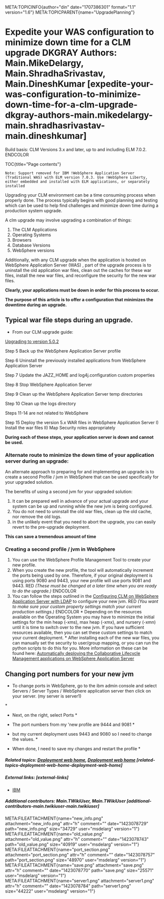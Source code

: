 META:TOPICINFO{author="din" date="1707386301" format="1.1"
version="1.6"} META:TOPICPARENT{name="UpgradePlanning"}

# Expedite your WAS configuration to minimize down time for a CLM upgrade DKGRAY Authors: Main.MikeDelargy, Main.ShradhaSrivastav, Main.DineshKumar [expedite-your-was-configuration-to-minimize-down-time-for-a-clm-upgrade-dkgray-authors-main.mikedelargy-main.shradhasrivastav-main.dineshkumar]

Build basis: CLM Versions 3.x and later, up to and including ELM 7.0.2.
ENDCOLOR

TOC{title="Page contents"}

`Note: Support removed for IBM !WebSphere Application Server (Traditional WAS) with ELM version 7.0.3. Use !WebSphere Liberty, either embedded and installed with ELM applications, or separately installed`

Upgrading your CLM environment can be a time consuming process when
properly done. The process typically begins with good planning and
testing which can be used to help find challenges and minimize down time
during a production system upgrade.

A clm upgrade may involve upgrading a combination of things:

1.  The CLM Applications
2.  Operating Systems
3.  Browsers
4.  Database Versions
5.  WebSphere versions

Additionally, with any CLM upgrade when the application is hosted on
WebSphere Application Server (WAS) , part of the upgrade process is to
uninstall the old application war files, clean out the caches for these
war files, install the new war files, and reconfigure the security for
the new war files.

**Clearly, your applications must be down in order for this process to
occur.**

**The purpose of this article is to offer a configuration that minimizes
the downtime during an upgrade.**

## Typical war file steps during an upgrade.

-   From our CLM upgrade guide:

[Upgrading to version
5.0.2](http://www-01.ibm.com/support/knowledgecenter/SSYMRC_5.0.2/com.ibm.jazz.install.doc/topics/roadmap_clm_upgrade.html)

Step 5 Back up the WebSphere Application Server profile

Step 6 Uninstall the previously installed applications from WebSphere
Application Server

Step 7 Update the JAZZ_HOME and log4j.configuration custom properties

Step 8 Stop WebSphere Application Server

Step 9 Clean up the WebSphere Application Server temp directories

Step 10 Clean up the logs directory

Steps 11-14 are not related to WebSphere

Step 15 Deploy the version 5.x WAR files in WebSphere Application Server
I) Install the war files II) Map Security roles appropriately

**During each of these steps, your application server is down and cannot
be used.**

### Alternate route to minimize the down time of your application server during an upgrade:

An alternate approach to preparing for and implementing an upgrade is to
create a second Profile / jvm in WebSphere that can be used specifically
for your upgraded solution.

The benefits of using a second jvm for your upgraded solution:

1.  It can be prepared well in advance of your actual upgrade and your
    system can be up and running while the new jvm is being configured.
2.  You do not need to uninstall the old war files, clean up the old
    cache, nor remove the old logs.
3.  in the unlikely event that you need to abort the upgrade, you can
    easily revert to the pre-upgrade deployment.

**This can save a tremendous amount of time**

### Creating a second profile / jvm in WebSphere

1.  You can use the WebSphere Profile Management Tool to create your new
    profile.
2.  When you create the new profile, the tool will automatically
    increment the ports being used by one. Therefore, if your original
    deployment is using ports 9080 and 9443, your new profile will use
    ports 9081 and 9443. RED *(These must be changed at a later time
    when you are ready to do the upgrade.)* ENDCOLOR
3.  You can follow the steps outlined in the [Configuring CLM on
    WebSphere Application Server with
    LDAP](https://jazz.net/wiki/bin/view/Deployment/ConfigureCLMOnWASWithLDAP)
    to configure your new jvm. RED *(You want to make sure your custom
    property settings match your current production settings.)* ENDCOLOR
    \* Depending on the resources available on the Operating System you
    may have to minimize the initial settings for the min heap (-xms),
    max heap (-xmx), and nursery (-xmn) until it is time to switch over
    to the new jvm. If you have sufficient resources available, then you
    can set these custom settings to match your current deployment. \*
    After installing each of the new war files, you can manually set the
    security to user/group mapping, or you can run the python scripts to
    do this for you. More information on these can be found here:
    [Automatically deploying the Collaborative Lifecycle Management
    applications on WebSphere Application
    Server](https://jazz.net/wiki/bin/view/Deployment/AutomatedScriptsForDeployingCLMOnWAS)

## Changing port numbers for your new jvm

-   To change ports in WebSphere, go to the ibm admin console and select
    Servers / Server Types / WebSphere application server then click on
    your server. (my server is server1)

\*

-   Next, on the right, select Ports \*

<!-- -->

-   The port numbers from my 'new profile are 9444 and 9081 \*

<!-- -->

-   but my current deployment uses 9443 and 9080 so I need to change the
    values. \*

<!-- -->

-   When done, I need to save my changes and restart the profile \*

##### Related topics: [Deployment web home](DeploymentWebHome), [Deployment web home](DeploymentWebHome) [related-topics-deployment-web-home-deployment-web-home]

##### External links: [external-links]

-   [IBM](https://www.ibm.com)

##### Additional contributors: Main.TWikiUser, Main.TWikiUser [additional-contributors-main.twikiuser-main.twikiuser]

META:FILEATTACHMENT{name="new_info.png" attachment="new_info.png"
attr="h" comment="" date="1423078729" path="new_info.png" size="34729"
user="msdelarg" version="1"} META:FILEATTACHMENT{name="old_value.png"
attachment="old_value.png" attr="h" comment="" date="1423078743"
path="old_value.png" size="40919" user="msdelarg" version="1"}
META:FILEATTACHMENT{name="port_section.png"
attachment="port_section.png" attr="h" comment="" date="1423078757"
path="port_section.png" size="48970" user="msdelarg" version="1"}
META:FILEATTACHMENT{name="save.png" attachment="save.png" attr="h"
comment="" date="1423078770" path="save.png" size="25571"
user="msdelarg" version="1"} META:FILEATTACHMENT{name="server1.png"
attachment="server1.png" attr="h" comment="" date="1423078784"
path="server1.png" size="44222" user="msdelarg" version="1"}
